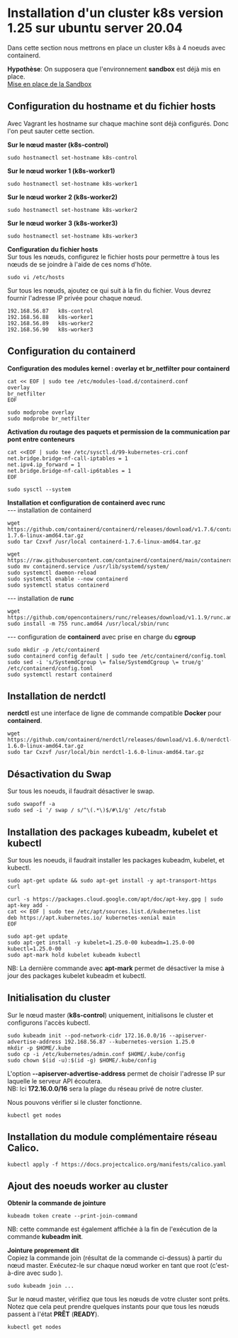 # Installation d'un cluster k8s version 1.25 sur ubuntu server 20.04

Dans cette section nous mettrons en place un cluster k8s à 4 noeuds avec containerd.

**Hypothèse**: On supposera que l'environnement **sandbox** est déjà mis en place. <br>
[Mise en place de la Sandbox](https://github.com/willbrid/kubernetes-light/blob/main/cka/sandbox.md)

## Configuration du hostname et du fichier hosts

Avec Vagrant les hostname sur chaque machine sont déjà configurés. Donc l'on peut sauter cette section.

**Sur le nœud master (k8s-control)**
```
sudo hostnamectl set-hostname k8s-control
```

**Sur le nœud worker 1 (k8s-worker1)**
```
sudo hostnamectl set-hostname k8s-worker1
```

**Sur le nœud worker 2 (k8s-worker2)**
```
sudo hostnamectl set-hostname k8s-worker2
```

**Sur le nœud worker 3 (k8s-worker3)**
```
sudo hostnamectl set-hostname k8s-worker3
```

**Configuration du fichier hosts**<br>
Sur tous les nœuds, configurez le fichier hosts pour permettre à tous les nœuds de se joindre à l'aide de ces noms d'hôte.
```
sudo vi /etc/hosts
```

Sur tous les nœuds, ajoutez ce qui suit à la fin du fichier. Vous devrez fournir l'adresse IP privée pour chaque nœud.
```
192.168.56.87   k8s-control
192.168.56.88   k8s-worker1
192.168.56.89   k8s-worker2
192.168.56.90   k8s-worker3
```

## Configuration du containerd
**Configuration des modules kernel : overlay et br_netfilter pour containerd**
```
cat << EOF | sudo tee /etc/modules-load.d/containerd.conf
overlay
br_netfilter
EOF

sudo modprobe overlay
sudo modprobe br_netfilter
```

**Activation du routage des paquets et permission de la communication par pont entre conteneurs**
```
cat <<EOF | sudo tee /etc/sysctl.d/99-kubernetes-cri.conf
net.bridge.bridge-nf-call-iptables = 1
net.ipv4.ip_forward = 1
net.bridge.bridge-nf-call-ip6tables = 1
EOF

sudo sysctl --system
```

**Installation et configuration de containerd avec runc** <br>
--- installation de containerd

```
wget https://github.com/containerd/containerd/releases/download/v1.7.6/containerd-1.7.6-linux-amd64.tar.gz
sudo tar Czxvf /usr/local containerd-1.7.6-linux-amd64.tar.gz
```

```
wget https://raw.githubusercontent.com/containerd/containerd/main/containerd.service
sudo mv containerd.service /usr/lib/systemd/system/
sudo systemctl daemon-reload
sudo systemctl enable --now containerd
sudo systemctl status containerd
```

--- installation de **runc**
```
wget https://github.com/opencontainers/runc/releases/download/v1.1.9/runc.amd64
sudo install -m 755 runc.amd64 /usr/local/sbin/runc
```

--- configuration de **containerd** avec prise en charge du **cgroup**
```
sudo mkdir -p /etc/containerd
sudo containerd config default | sudo tee /etc/containerd/config.toml
sudo sed -i 's/SystemdCgroup \= false/SystemdCgroup \= true/g' /etc/containerd/config.toml
sudo systemctl restart containerd
```

## Installation de nerdctl

**nerdctl** est une interface de ligne de commande compatible **Docker** pour **containerd**.

```
wget https://github.com/containerd/nerdctl/releases/download/v1.6.0/nerdctl-1.6.0-linux-amd64.tar.gz
sudo tar Cxzvf /usr/local/bin nerdctl-1.6.0-linux-amd64.tar.gz
```

## Désactivation du Swap
Sur tous les noeuds, il faudrait désactiver le swap.
```
sudo swapoff -a
sudo sed -i '/ swap / s/^\(.*\)$/#\1/g' /etc/fstab
```

## Installation des packages kubeadm, kubelet et kubectl
Sur tous les noeuds, il faudrait installer les packages kubeadm, kubelet, et kubectl.
```
sudo apt-get update && sudo apt-get install -y apt-transport-https curl

curl -s https://packages.cloud.google.com/apt/doc/apt-key.gpg | sudo apt-key add -
cat << EOF | sudo tee /etc/apt/sources.list.d/kubernetes.list
deb https://apt.kubernetes.io/ kubernetes-xenial main
EOF

sudo apt-get update
sudo apt-get install -y kubelet=1.25.0-00 kubeadm=1.25.0-00 kubectl=1.25.0-00
sudo apt-mark hold kubelet kubeadm kubectl
```

NB: La dernière commande avec **apt-mark** permet de désactiver la mise à jour des packages kubelet kubeadm et kubectl.

## Initialisation du cluster

Sur le nœud master (**k8s-control**) uniquement, initialisons le cluster et configurons l'accès kubectl.
```
sudo kubeadm init --pod-network-cidr 172.16.0.0/16 --apiserver-advertise-address 192.168.56.87 --kubernetes-version 1.25.0
mkdir -p $HOME/.kube
sudo cp -i /etc/kubernetes/admin.conf $HOME/.kube/config
sudo chown $(id -u):$(id -g) $HOME/.kube/config
```

L'option **--apiserver-advertise-address** permet de choisir l'adresse IP sur laquelle le serveur API écoutera.
<br>
NB: Ici **172.16.0.0/16** sera la plage du réseau privé de notre cluster. <br>

Nous pouvons vérifier si le cluster fonctionne.
```
kubectl get nodes
```

## Installation du module complémentaire réseau Calico.

```
kubectl apply -f https://docs.projectcalico.org/manifests/calico.yaml
```

## Ajout des noeuds worker au cluster

**Obtenir la commande de jointure**
```
kubeadm token create --print-join-command
```

NB: cette commande est également affichée à la fin de l'exécution de la commande **kubeadm init**.

**Jointure proprement dit** <br>
Copiez la commande join (résultat de la commande ci-dessus) à partir du nœud master. Exécutez-le sur chaque nœud worker en tant que root (c'est-à-dire avec sudo ).
```
sudo kubeadm join ...
```

Sur le nœud master, vérifiez que tous les nœuds de votre cluster sont prêts. Notez que cela peut prendre quelques instants pour que tous les nœuds passent à l'état **PRÊT** (**READY**).
```
kubectl get nodes
```